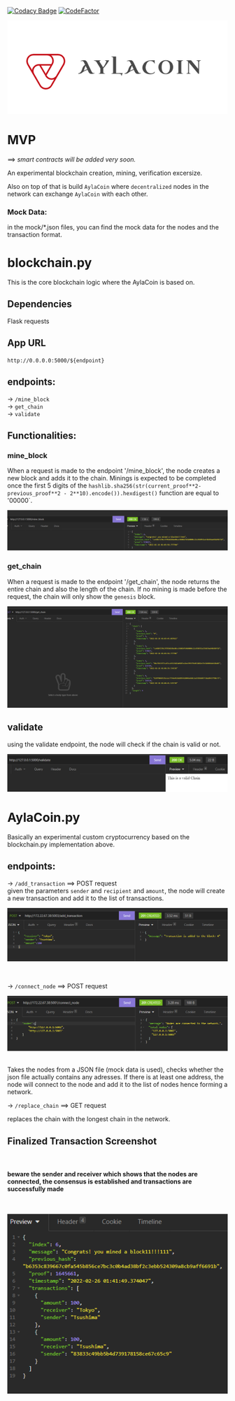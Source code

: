 [![Codacy Badge](https://api.codacy.com/project/badge/Grade/b6f76404f2bf46ba8540a73c8d08cec1)](https://app.codacy.com/gh/MYavuzYAGIS/AylaCoin?utm_source=github.com&utm_medium=referral&utm_content=MYavuzYAGIS/AylaCoin&utm_campaign=Badge_Grade_Settings)
[![CodeFactor](https://www.codefactor.io/repository/github/myavuzyagis/aylacoin/badge)](https://www.codefactor.io/repository/github/myavuzyagis/aylacoin)

![logo](screenshots/logo.png)




# MVP

==> *smart contracts will be added very soon.*


An experimental blockchain creation, mining, verification excersize.

Also on top of that is build `AylaCoin` where `decentralized` nodes in the network can exchange `AylaCoin` with each other.


### Mock Data:

in the mock/*.json files, you can find the mock data for the nodes and the transaction format.





# blockchain.py 


This is the core blockchain logic where the AylaCoin is based on.

## Dependencies
Flask
requests

## App URL

`http://0.0.0.0:5000/${endpoint}`

## endpoints:
-> `/mine_block`
<br/>
-> `get_chain`
<br/>
-> `validate`


## Functionalities:

### mine_block

When a request is made to the endpoint '/mine_block', the node creates a new block and adds it to the chain. Minings is expected to be completed once the first 5 digits of the `hashlib.sha256(str(current_proof**2-previous_proof**2 - 2**10).encode()).hexdigest()` function are equal to '00000`.



![add_transaction](screenshots/mine_block.png)


### get_chain

When a request is made to the endpoint '/get_chain', the node returns the entire chain and also the length of the chain. If no mining is made before the request, the chain will only show the `genesis` block.

![add_transaction](screenshots/get_chain.png)


## validate

using the validate endpoint, the node will check if the chain is valid or not.


![add_transaction](screenshots/validate.png)






# AylaCoin.py 


<p> Basically an experimental custom cryptocurrency based on the blockchain.py implementation above. </p>



## endpoints:
-> `/add_transaction`  ==> POST request
</br>
given the parameters `sender` and `recipient` and `amount`, the node will create a new transaction and add it to the list of transactions.

![add_transaction](screenshots/add_transaction.png)




</br>

-> `/connect_node`  ==> POST request


![add_transaction](screenshots/connect_node.png)

</br>
Takes the nodes from a JSON file (mock data is used), checks whether the json file actually contains any adresses. 
If there is at least one address, the node will connect to the node and add it to the list of nodes hence forming a network.

</br>

-> `/replace_chain`  ==> GET request

replaces the chain with the longest chain in the network.




<h2>Finalized Transaction Screenshot</h2>

</br>

<h4> beware the sender and receiver which shows that the nodes are connected, the consensus is established and transactions are successfully made</h4>

</br>

![add_transaction](screenshots/transaction_receipt.png)
